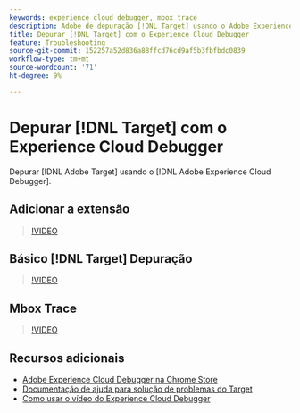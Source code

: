 ```yaml
---
keywords: experience cloud debugger, mbox trace
description: Adobe de depuração [!DNL Target] usando o Adobe Experience Cloud Debugger.
title: Depurar [!DNL Target] com o Experience Cloud Debugger
feature: Troubleshooting
source-git-commit: 152257a52d836a88ffcd76cd9af5b3fbfbdc0839
workflow-type: tm+mt
source-wordcount: '71'
ht-degree: 9%

---
```



# Depurar [!DNL Target] com o Experience Cloud Debugger

Depurar [!DNL Adobe Target] usando o [!DNL Adobe Experience Cloud Debugger].

## Adicionar a extensão 

>[!VIDEO](https://video.tv.adobe.com/v/23114/?quality=12)

## Básico [!DNL Target] Depuração

>[!VIDEO](https://video.tv.adobe.com/v/23115/?quality=12)

## Mbox Trace

>[!VIDEO](https://video.tv.adobe.com/v/23113/?quality=12)

## Recursos adicionais

+ [Adobe Experience Cloud Debugger na Chrome Store](https://chrome.google.com/webstore/detail/adobe-experience-cloud-de/ocdmogmohccmeicdhlhhgepeaijenapj?hl=en)
+ [Documentação de ajuda para solução de problemas do Target](/help/main/r-troubleshooting-target/troubleshooting-target.md)
+ [Como usar o vídeo do Experience Cloud Debugger](https://helpx.adobe.com/marketing-cloud-core/kt/using/experience-cloud-debugger-feature-video-use.html)
